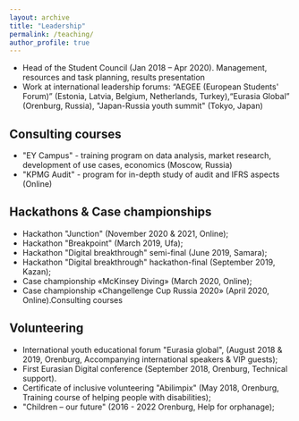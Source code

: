 ```yaml
---
layout: archive
title: "Leadership"
permalink: /teaching/
author_profile: true
---
```

* Head of the Student Council (Jan 2018 – Apr 2020). Management, resources and task planning, results presentation
* Work at international leadership forums: “AEGEE (European Students' Forum)” (Estonia, Latvia, Belgium, Netherlands, Turkey),“Eurasia Global” (Orenburg, Russia), "Japan-Russia youth summit" (Tokyo, Japan)

## Consulting courses
* "EY Campus" - training program on data analysis, market research, development of use cases, economics (Moscow, Russia)
* "KPMG Audit" - program for in-depth study of audit and IFRS aspects (Online)

## Hackathons & Case championships
* Hackathon "Junction" (November 2020 & 2021, Online);
* Hackathon "Breakpoint" (March 2019, Ufa);
* Hackathon "Digital breakthrough" semi-final (June 2019, Samara);
* Hackathon "Digital breakthrough" hackathon-final (September 2019, Kazan);
* Case championship «McKinsey Diving» (March 2020, Online);
* Case championship «Changellenge Cup Russia 2020» (April 2020, Online).Consulting courses

## Volunteering
* International youth educational forum "Eurasia global", (August 2018 & 2019, Orenburg, Accompanying international speakers & VIP guests);
* First Eurasian Digital conference (September 2018, Orenburg, Technical support).
* Certificate of inclusive volunteering "Abilimpix" (May 2018, Orenburg, Training course of helping people with disabilities);
* "Children – our future" (2016 - 2022 Orenburg, Help for orphanage);

